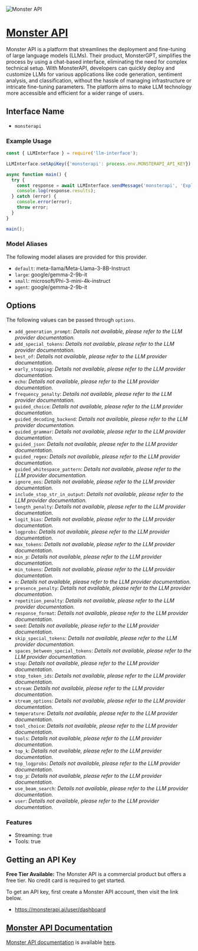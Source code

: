 ![Monster API](https://monsterapi.ai/images/monster_social_share.png)

# [Monster API](https://www.monsterapi.ai)

Monster API is a platform that streamlines the deployment and fine-tuning of large language models (LLMs). Their product, MonsterGPT, simplifies the process by using a chat-based interface, eliminating the need for complex technical setup. With MonsterAPI, developers can quickly deploy and customize LLMs for various applications like code generation, sentiment analysis, and classification, without the hassle of managing infrastructure or intricate fine-tuning parameters. The platform aims to make LLM technology more accessible and efficient for a wider range of users.

## Interface Name

- `monsterapi`

### Example Usage

```javascript
const { LLMInterface } = require('llm-interface');

LLMInterface.setApiKey({'monsterapi': process.env.MONSTERAPI_API_KEY});

async function main() {
  try {
    const response = await LLMInterface.sendMessage('monsterapi', 'Explain the importance of low latency LLMs.');
    console.log(response.results);
  } catch (error) {
    console.error(error);
    throw error;
  }
}

main();
```

### Model Aliases

The following model aliases are provided for this provider. 

- `default`: meta-llama/Meta-Llama-3-8B-Instruct
- `large`: google/gemma-2-9b-it
- `small`: microsoft/Phi-3-mini-4k-instruct
- `agent`: google/gemma-2-9b-it


## Options

The following values can be passed through `options`.

- `add_generation_prompt`: _Details not available, please refer to the LLM provider documentation._
- `add_special_tokens`: _Details not available, please refer to the LLM provider documentation._
- `best_of`: _Details not available, please refer to the LLM provider documentation._
- `early_stopping`: _Details not available, please refer to the LLM provider documentation._
- `echo`: _Details not available, please refer to the LLM provider documentation._
- `frequency_penalty`: _Details not available, please refer to the LLM provider documentation._
- `guided_choice`: _Details not available, please refer to the LLM provider documentation._
- `guided_decoding_backend`: _Details not available, please refer to the LLM provider documentation._
- `guided_grammar`: _Details not available, please refer to the LLM provider documentation._
- `guided_json`: _Details not available, please refer to the LLM provider documentation._
- `guided_regex`: _Details not available, please refer to the LLM provider documentation._
- `guided_whitespace_pattern`: _Details not available, please refer to the LLM provider documentation._
- `ignore_eos`: _Details not available, please refer to the LLM provider documentation._
- `include_stop_str_in_output`: _Details not available, please refer to the LLM provider documentation._
- `length_penalty`: _Details not available, please refer to the LLM provider documentation._
- `logit_bias`: _Details not available, please refer to the LLM provider documentation._
- `logprobs`: _Details not available, please refer to the LLM provider documentation._
- `max_tokens`: _Details not available, please refer to the LLM provider documentation._
- `min_p`: _Details not available, please refer to the LLM provider documentation._
- `min_tokens`: _Details not available, please refer to the LLM provider documentation._
- `n`: _Details not available, please refer to the LLM provider documentation._
- `presence_penalty`: _Details not available, please refer to the LLM provider documentation._
- `repetition_penalty`: _Details not available, please refer to the LLM provider documentation._
- `response_format`: _Details not available, please refer to the LLM provider documentation._
- `seed`: _Details not available, please refer to the LLM provider documentation._
- `skip_special_tokens`: _Details not available, please refer to the LLM provider documentation._
- `spaces_between_special_tokens`: _Details not available, please refer to the LLM provider documentation._
- `stop`: _Details not available, please refer to the LLM provider documentation._
- `stop_token_ids`: _Details not available, please refer to the LLM provider documentation._
- `stream`: _Details not available, please refer to the LLM provider documentation._
- `stream_options`: _Details not available, please refer to the LLM provider documentation._
- `temperature`: _Details not available, please refer to the LLM provider documentation._
- `tool_choice`: _Details not available, please refer to the LLM provider documentation._
- `tools`: _Details not available, please refer to the LLM provider documentation._
- `top_k`: _Details not available, please refer to the LLM provider documentation._
- `top_logprobs`: _Details not available, please refer to the LLM provider documentation._
- `top_p`: _Details not available, please refer to the LLM provider documentation._
- `use_beam_search`: _Details not available, please refer to the LLM provider documentation._
- `user`: _Details not available, please refer to the LLM provider documentation._


### Features

- Streaming: true
- Tools: true


## Getting an API Key

**Free Tier Available:** The Monster API is a commercial product but offers a free tier. No credit card is required to get started.

To get an API key, first create a Monster API account, then visit the link below.

- https://monsterapi.ai/user/dashboard


## [Monster API Documentation](https://developer.monsterapi.ai/)

[Monster API documentation](https://developer.monsterapi.ai/) is available [here](https://developer.monsterapi.ai/).
